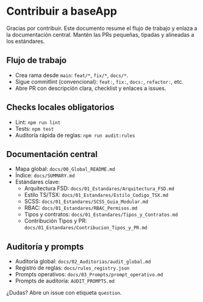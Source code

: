 # Contribuir a baseApp

Gracias por contribuir. Este documento resume el flujo de trabajo y enlaza a la documentación central. Mantén las PRs pequeñas, tipadas y alineadas a los estándares.

## Flujo de trabajo
- Crea rama desde `main`: `feat/*`, `fix/*`, `docs/*`.
- Sigue commitlint (convencional): `feat:`, `fix:`, `docs:`, `refactor:`, etc.
- Abre PR con descripción clara, checklist y enlaces a issues.

## Checks locales obligatorios
- Lint: `npm run lint`
- Tests: `npm test`
- Auditoría rápida de reglas: `npm run audit:rules`

## Documentación central
- Mapa global: `docs/00_Global_README.md`
- Índice: `docs/SUMMARY.md`
- Estándares clave:
  - Arquitectura FSD: `docs/01_Estandares/Arquitectura_FSD.md`
  - Estilo TS/TSX: `docs/01_Estandares/Estilo_Codigo_TSX.md`
  - SCSS: `docs/01_Estandares/SCSS_Guia_Modular.md`
  - RBAC: `docs/01_Estandares/RBAC_Permisos.md`
  - Tipos y contratos: `docs/01_Estandares/Tipos_y_Contratos.md`
  - Contribución Tipos y PR: `docs/01_Estandares/Contribucion_Tipos_y_PR.md`

## Auditoría y prompts
- Auditoría global: `docs/02_Auditorias/audit_global.md`
- Registro de reglas: `docs/rules_registry.json`
- Prompts operativos: `docs/03_Prompts/prompt_operativo.md`
- Prompts de auditoría: `AUDIT_PROMPTS.md`

¿Dudas? Abre un issue con etiqueta `question`.
